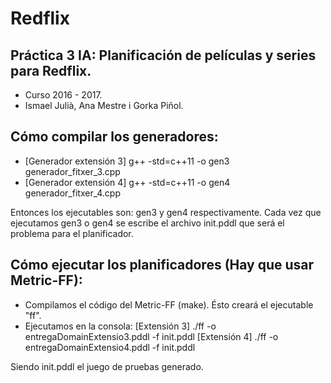 # Redflix

## Práctica 3 IA: Planificación de películas y series para Redflix.
* Curso 2016 - 2017.
* Ismael Julià, Ana Mestre i Gorka Piñol.

## Cómo compilar los generadores:

 * [Generador extensión 3] g++ -std=c++11 -o gen3 generador_fitxer_3.cpp
 * [Generador extensión 4] g++ -std=c++11 -o gen4 generador_fitxer_4.cpp
 
 Entonces los ejecutables son: gen3 y gen4 respectivamente.
 Cada vez que ejecutamos gen3 o gen4 se escribe el archivo init.pddl que será el problema para el planificador.

## Cómo ejecutar los planificadores (Hay que usar Metric-FF):

* Compilamos el código del Metric-FF (make). Ésto creará el ejecutable "ff".
* Ejecutamos en la consola: 
    [Extensión 3] ./ff -o  entregaDomainExtensio3.pddl -f init.pddl
    [Extensión 4] ./ff -o  entregaDomainExtensio4.pddl -f init.pddl
    
 Siendo init.pddl el juego de pruebas generado.
